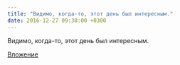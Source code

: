 ```yaml
---
title: "Видимо, когда-то, этот день был интересным."
date: 2016-12-27 09:30:00 +0300
---
```


Видимо, когда-то, этот день был интересным.

[Вложение](/assets/vk_photos/2/PY6IUA_kTl0.jpg)
